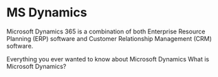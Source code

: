 # MS Dynamics

Microsoft Dynamics 365 is a combination of both Enterprise Resource Planning (ERP) software and Customer Relationship Management (CRM) software.

<BadgeLink colorScheme='yellow' badgeText='Read' href='https://www.nigelfrank.com/insights/everything-you-ever-wanted-to-know-about-dynamics-crm'>Everything you ever wanted to know about Microsoft Dynamics</BadgeLink>
<BadgeLink badgeText='Watch' href='https://www.youtube.com/watch?v=ogfclHWgqgE'>What is Microsoft Dynamics?</BadgeLink>
